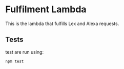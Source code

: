 # Fulfilment Lambda
This is the lambda that fulfills Lex and Alexa requests. 

## Tests
test are run using:
```shell
npm test
```